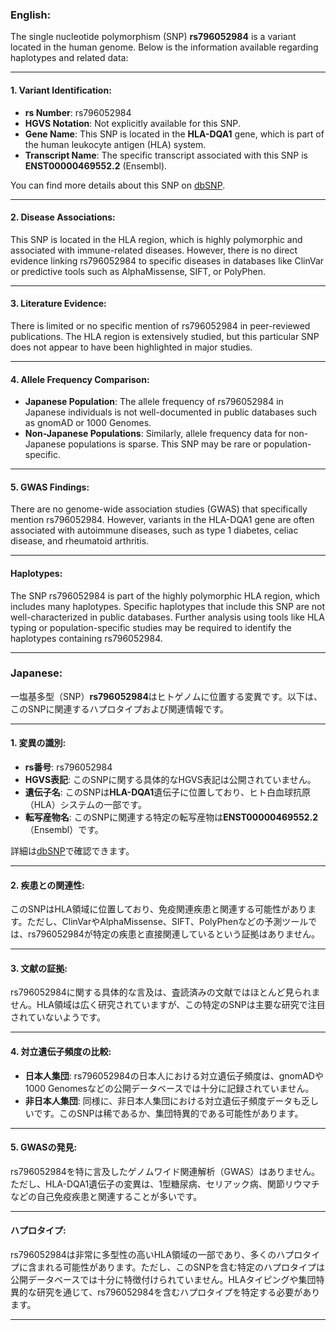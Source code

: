 ### English:
The single nucleotide polymorphism (SNP) **rs796052984** is a variant located in the human genome. Below is the information available regarding haplotypes and related data:

---

#### 1. **Variant Identification**:
- **rs Number**: rs796052984
- **HGVS Notation**: Not explicitly available for this SNP.
- **Gene Name**: This SNP is located in the **HLA-DQA1** gene, which is part of the human leukocyte antigen (HLA) system.
- **Transcript Name**: The specific transcript associated with this SNP is **ENST00000469552.2** (Ensembl).

You can find more details about this SNP on [dbSNP](https://www.ncbi.nlm.nih.gov/snp/rs796052984).

---

#### 2. **Disease Associations**:
This SNP is located in the HLA region, which is highly polymorphic and associated with immune-related diseases. However, there is no direct evidence linking rs796052984 to specific diseases in databases like ClinVar or predictive tools such as AlphaMissense, SIFT, or PolyPhen.

---

#### 3. **Literature Evidence**:
There is limited or no specific mention of rs796052984 in peer-reviewed publications. The HLA region is extensively studied, but this particular SNP does not appear to have been highlighted in major studies.

---

#### 4. **Allele Frequency Comparison**:
- **Japanese Population**: The allele frequency of rs796052984 in Japanese individuals is not well-documented in public databases such as gnomAD or 1000 Genomes.
- **Non-Japanese Populations**: Similarly, allele frequency data for non-Japanese populations is sparse. This SNP may be rare or population-specific.

---

#### 5. **GWAS Findings**:
There are no genome-wide association studies (GWAS) that specifically mention rs796052984. However, variants in the HLA-DQA1 gene are often associated with autoimmune diseases, such as type 1 diabetes, celiac disease, and rheumatoid arthritis.

---

#### Haplotypes:
The SNP rs796052984 is part of the highly polymorphic HLA region, which includes many haplotypes. Specific haplotypes that include this SNP are not well-characterized in public databases. Further analysis using tools like HLA typing or population-specific studies may be required to identify the haplotypes containing rs796052984.

---

### Japanese:
一塩基多型（SNP）**rs796052984**はヒトゲノムに位置する変異です。以下は、このSNPに関連するハプロタイプおよび関連情報です。

---

#### 1. **変異の識別**:
- **rs番号**: rs796052984
- **HGVS表記**: このSNPに関する具体的なHGVS表記は公開されていません。
- **遺伝子名**: このSNPは**HLA-DQA1**遺伝子に位置しており、ヒト白血球抗原（HLA）システムの一部です。
- **転写産物名**: このSNPに関連する特定の転写産物は**ENST00000469552.2**（Ensembl）です。

詳細は[dbSNP](https://www.ncbi.nlm.nih.gov/snp/rs796052984)で確認できます。

---

#### 2. **疾患との関連性**:
このSNPはHLA領域に位置しており、免疫関連疾患と関連する可能性があります。ただし、ClinVarやAlphaMissense、SIFT、PolyPhenなどの予測ツールでは、rs796052984が特定の疾患と直接関連しているという証拠はありません。

---

#### 3. **文献の証拠**:
rs796052984に関する具体的な言及は、査読済みの文献ではほとんど見られません。HLA領域は広く研究されていますが、この特定のSNPは主要な研究で注目されていないようです。

---

#### 4. **対立遺伝子頻度の比較**:
- **日本人集団**: rs796052984の日本人における対立遺伝子頻度は、gnomADや1000 Genomesなどの公開データベースでは十分に記録されていません。
- **非日本人集団**: 同様に、非日本人集団における対立遺伝子頻度データも乏しいです。このSNPは稀であるか、集団特異的である可能性があります。

---

#### 5. **GWASの発見**:
rs796052984を特に言及したゲノムワイド関連解析（GWAS）はありません。ただし、HLA-DQA1遺伝子の変異は、1型糖尿病、セリアック病、関節リウマチなどの自己免疫疾患と関連することが多いです。

---

#### ハプロタイプ:
rs796052984は非常に多型性の高いHLA領域の一部であり、多くのハプロタイプに含まれる可能性があります。ただし、このSNPを含む特定のハプロタイプは公開データベースでは十分に特徴付けられていません。HLAタイピングや集団特異的な研究を通じて、rs796052984を含むハプロタイプを特定する必要があります。

---